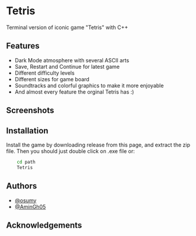 
# Tetris

Terminal version of iconic game "Tetris" with C++


## Features

- Dark Mode atmosphere with several ASCII arts
- Save, Restart and Continue for latest game
- Different difficulty levels
- Different sizes for game board
- Soundtracks and colorful graphics to make it more enjoyable
- And almost every feature the orginal Tetris has :)


## Screenshots



## Installation

Install the game by downloading release from this page, and extract the zip file. Then you should just double click on .exe file or:

```cmd
    cd path
    Tetris
```
    
## Authors

- [@osumy](https://github.com/osumy)
- [@AminGh05](https://github.com/Amin-Gh-05)


## Acknowledgements

